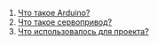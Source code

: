 1. [Что такое Arduino?](Description/Arduino.md)
2. [Что такое сервопривод?](Description/ServoMotor.md)  
3. [Что использовалось для проекта?](Description/SpecificationProject.md)
